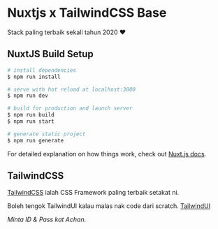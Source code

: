 # Nuxtjs x TailwindCSS Base

Stack paling terbaik sekali tahun 2020 ❤️

## NuxtJS Build Setup

```bash
# install dependencies
$ npm run install

# serve with hot reload at localhost:3000
$ npm run dev

# build for production and launch server
$ npm run build
$ npm run start

# generate static project
$ npm run generate
```

For detailed explanation on how things work, check out [Nuxt.js docs](https://nuxtjs.org).

## TailwindCSS

[TailwindCSS](https://tailwindcss.com/) ialah CSS Framework paling terbaik setakat ni.

Boleh tengok TailwindUI kalau malas nak code dari scratch.
[TailwindUI](https://tailwindui.com)

_Minta ID & Pass kat Achan._
